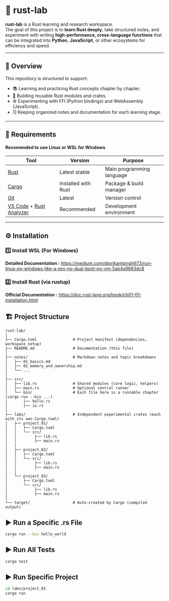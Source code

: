 # 🦀 rust-lab

**rust-lab** is a Rust learning and research workspace.  
The goal of this project is to **learn Rust deeply**, take structured notes, and experiment with writing **high-performance, cross-language functions** that can be integrated into **Python**, **JavaScript**, or other ecosystems for efficiency and speed.

---

## 🚀 Overview

This repository is structured to support:

- 📚 Learning and practicing Rust concepts chapter by chapter.
- 🧩 Building reusable Rust modules and crates.
- ⚙️ Experimenting with FFI (Python bindings) and WebAssembly (JavaScript).
- 🗒️ Keeping organized notes and documentation for each learning stage.

---

## 🧰 Requirements

#### **Recomended to use Linux or WSL for Windows**

| Tool | Version | Purpose |
|------|----------|----------|
| [Rust](https://www.rust-lang.org/tools/install) | Latest stable | Main programming language |
| [Cargo](https://doc.rust-lang.org/cargo/) | Installed with Rust | Package & build manager |
| [Git](https://git-scm.com/) | Latest | Version control |
| [VS Code](https://code.visualstudio.com/) + [Rust Analyzer](https://marketplace.visualstudio.com/items?itemName=rust-lang.rust-analyzer) | Recommended | Development environment |

---

## ⚙️ Installation

### 1️⃣ Install WSL (For Windows)
**Detailed Documentation :** https://medium.com/@srikantsingh673/run-linux-on-windows-like-a-pro-no-dual-boot-no-vm-5ab4a9683dc8

### 2️⃣ Install Rust (via rustup)
**Official Documentation :** https://doc.rust-lang.org/book/ch01-01-installation.html


## 🏗️ Project Structure

```text
rust-lab/
│
├── Cargo.toml                # Project manifest (dependencies, workspace setup)
├── README.md                 # Documentation (this file)
│
├── notes/                    # Markdown notes and topic breakdowns
│   ├── 01_basics.md
│   ├── 02_memory_and_ownership.md
│   └── ...
│
├── src/
│   ├── lib.rs                # Shared modules (core logic, helpers)
│   ├── main.rs               # Optional central runner
│   └── bin/                  # Each file here is a runnable chapter (cargo run --bin ...)
│       ├── hello.rs
│       ├── io.rs
│
├── labs/                     # Independent experimental crates (each with its own Cargo.toml)
│   ├── project_01/
│   │   ├── Cargo.toml
│   │   └── src/
|   |        ├── lib.rs 
│   |        ├── main.rs 
|   |
│   ├── project_02/
│   │   ├── Cargo.toml
│   │   └── src/
|   |        ├── lib.rs 
│   |        ├── main.rs 
|   |
│   └── project_03/
│       ├── Cargo.toml
│       └── src/
|            ├── lib.rs 
│            ├── main.rs  
│
└── target/                   # Auto-created by Cargo (compiled output)
```

## ▶️ Run a Specific .rs File

```bash
cargo run --bin hello_world
```

## ▶️ Run All Tests

```bash
cargo test
```

## ▶️ Run Specific Project

```bash
cd labs/project_01
cargo run
```
